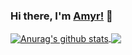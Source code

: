### Hi there, I'm [Amyr!](https://q-amyr-p.github.io) 👋

<a href="https://github.com/q-Amyr-p/github-readme-stats">
  <img align="center" src="https://github-readme-stats.q-Amyr-p.vercel.app/api?username=q-Amyr-p&show_icons=true&include_all_commits=true&theme=dark" alt="Anurag's github stats" />
</a>
<a href="https://github.com/q-Amyr-p/github-readme-stats">
  <img align="center" src="https://github-readme-stats.q-Amyr-p.vercel.app/api/top-langs/?username=q-Amyr-p&layout=compact&theme=dark" />
</a>
